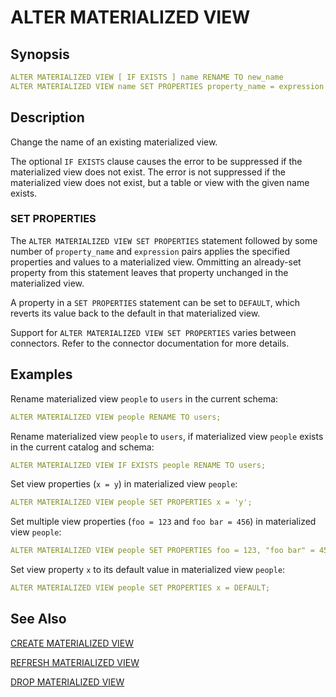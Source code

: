 # ALTER MATERIALIZED VIEW

## Synopsis

```yaml
ALTER MATERIALIZED VIEW [ IF EXISTS ] name RENAME TO new_name
ALTER MATERIALIZED VIEW name SET PROPERTIES property_name = expression [, ...]
```

## Description

Change the name of an existing materialized view.

The optional `IF EXISTS` clause causes the error to be suppressed if the materialized view does not exist. The error is not suppressed if the materialized view does not exist, but a table or view with the given name exists.

### SET PROPERTIES

The `ALTER MATERIALIZED VIEW SET PROPERTIES` statement followed by some number of `property_name` and `expression` pairs applies the specified properties and values to a materialized view. Ommitting an already-set property from this statement leaves that property unchanged in the materialized view.

A property in a `SET PROPERTIES` statement can be set to `DEFAULT`, which reverts its value back to the default in that materialized view.

Support for `ALTER MATERIALIZED VIEW SET PROPERTIES` varies between connectors. Refer to the connector documentation for more details.

## Examples

Rename materialized view `people` to `users` in the current schema:

```yaml
ALTER MATERIALIZED VIEW people RENAME TO users;
```

Rename materialized view `people` to `users`, if materialized view `people` exists in the current catalog and schema:

```yaml
ALTER MATERIALIZED VIEW IF EXISTS people RENAME TO users;
```

Set view properties (`x = y`) in materialized view `people`:

```yaml
ALTER MATERIALIZED VIEW people SET PROPERTIES x = 'y';
```

Set multiple view properties (`foo = 123` and `foo bar = 456`) in materialized view `people`:

```yaml
ALTER MATERIALIZED VIEW people SET PROPERTIES foo = 123, "foo bar" = 456;
```

Set view property `x` to its default value in materialized view `people`:

```yaml
ALTER MATERIALIZED VIEW people SET PROPERTIES x = DEFAULT;
```

## See Also

[CREATE MATERIALIZED VIEW](./create_materialized_view.md) 

[REFRESH MATERIALIZED VIEW](./refresh_materialized_view.md) 

[DROP MATERIALIZED VIEW](./drop_materialized_view.md)